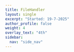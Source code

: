 ```yaml
---
title: FileHandler
layout: single
excerpt: "Started: 19-7-2025"
author_profile: false
weight: 4
overlay_text: "4th"
sidebar:
  nav: "side_nav"
---
```

